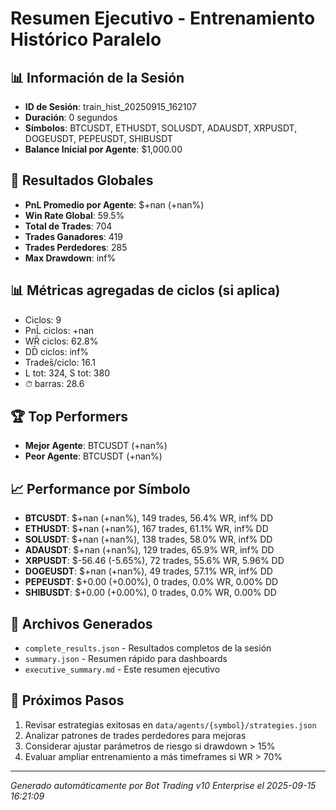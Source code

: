 # Resumen Ejecutivo - Entrenamiento Histórico Paralelo

## 📊 Información de la Sesión
- **ID de Sesión**: train_hist_20250915_162107
- **Duración**: 0 segundos
- **Símbolos**: BTCUSDT, ETHUSDT, SOLUSDT, ADAUSDT, XRPUSDT, DOGEUSDT, PEPEUSDT, SHIBUSDT
- **Balance Inicial por Agente**: $1,000.00

## 🎯 Resultados Globales
- **PnL Promedio por Agente**: $+nan (+nan%)
- **Win Rate Global**: 59.5%
- **Total de Trades**: 704
- **Trades Ganadores**: 419
- **Trades Perdedores**: 285
- **Max Drawdown**: inf%

## 📊 Métricas agregadas de ciclos (si aplica)
- Ciclos: 9
- PnL̄ ciclos: +nan
- WR̄ ciclos: 62.8%
- DD̄ ciclos: inf%
- Trades̄/ciclo: 16.1
- L tot: 324, S tot: 380
- ⏱̄ barras: 28.6


## 🏆 Top Performers
- **Mejor Agente**: BTCUSDT (+nan%)
- **Peor Agente**: BTCUSDT (+nan%)

## 📈 Performance por Símbolo
- **BTCUSDT**: $+nan (+nan%), 149 trades, 56.4% WR, inf% DD
- **ETHUSDT**: $+nan (+nan%), 167 trades, 61.1% WR, inf% DD
- **SOLUSDT**: $+nan (+nan%), 138 trades, 58.0% WR, inf% DD
- **ADAUSDT**: $+nan (+nan%), 129 trades, 65.9% WR, inf% DD
- **XRPUSDT**: $-56.46 (-5.65%), 72 trades, 55.6% WR, 5.96% DD
- **DOGEUSDT**: $+nan (+nan%), 49 trades, 57.1% WR, inf% DD
- **PEPEUSDT**: $+0.00 (+0.00%), 0 trades, 0.0% WR, 0.00% DD
- **SHIBUSDT**: $+0.00 (+0.00%), 0 trades, 0.0% WR, 0.00% DD

## 📁 Archivos Generados
- `complete_results.json` - Resultados completos de la sesión
- `summary.json` - Resumen rápido para dashboards
- `executive_summary.md` - Este resumen ejecutivo

## 🎯 Próximos Pasos
1. Revisar estrategias exitosas en `data/agents/{symbol}/strategies.json`
2. Analizar patrones de trades perdedores para mejoras
3. Considerar ajustar parámetros de riesgo si drawdown > 15%
4. Evaluar ampliar entrenamiento a más timeframes si WR > 70%

---
*Generado automáticamente por Bot Trading v10 Enterprise el 2025-09-15 16:21:09*
